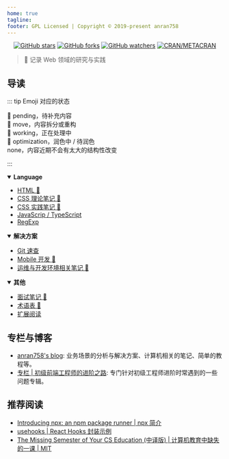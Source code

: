 ```yaml
---
home: true
tagline: 
footer: GPL Licensed | Copyright © 2019-present anran758
---
```


<hide-outbound>
  <p align="center">
    <a href="https://github.com/anran758/Front-End-Lab/stargazers">
      <img alt="GitHub stars" src="https://img.shields.io/github/stars/anran758/Front-End-Lab.svg?style=flat-square"></a>
    <a href="https://github.com/anran758/Front-End-Lab/network"><img alt="GitHub forks"
        src="https://img.shields.io/github/forks/anran758/Front-End-Lab.svg?style=flat-square"></a>
    <a href="https://github.com/anran758/Front-End-Lab/watchers"><img alt="GitHub watchers"
        src="https://img.shields.io/github/watchers/anran758/Front-End-Lab.svg?style=flat-square"></a>
    <a href="https://github.com/anran758/Front-End-Lab"><img alt="CRAN/METACRAN"
        src="https://img.shields.io/cran/l/devtools.svg?style=flat-square"></a>
  </p>
</hide-outbound>

> :art: 记录 Web 领域的研究与实践

## 导读

<!-- <details>
<summary><strong>Emoji Status (Click me show details)</strong></summary> -->

::: tip Emoji 对应的状态

:memo: pending，待补充内容  
:truck: move，内容拆分或重构  
:construction: working，正在处理中  
:art: optimization，润色中 / 待润色  
none，内容近期不会有太大的结构性改变  

:::

<!-- </details> -->

<details open>
<summary><strong>Language</strong></summary>

- [HTML :memo:](./html)
- [CSS 理论笔记 :construction:](./css)
- [CSS 实践笔记 :truck:](./css)
- [JavaScrip / TypeScript](./javascript)
- [RegExp](./REGEXP)

</details>

<details open>
<summary><strong>解决方案</strong></summary>

- [Git 速查](./git)
- [Mobile 开发 :memo:](./mobile)
- [运维与开发环境相关笔记 :memo:](./operations/README.md)

</details>

<details open>
<summary><strong>其他</strong></summary>

- [面试笔记 :art:](./topic/2020.md)
- [术语表 :construction:](./further/glossary.md)
- [扩展阅读](./further)

</details>

## 专栏与博客

- [anran758's blog](https://anran758.github.io/blog/): 业务场景的分析与解决方案、计算机相关的笔记、简单的教程等。
- [专栏 | 初级前端工程师的进阶之路](https://zhuanlan.zhihu.com/c_1147180666474176512): 专门针对初级工程师进阶时常遇到的一些问题专辑。

## 推荐阅读

- [Introducing npx: an npm package runner | npx 简介](https://medium.com/@maybekatz/introducing-npx-an-npm-package-runner-55f7d4bd282b)
- [usehooks | React Hooks 封装示例](https://usehooks.com/)
- [The Missing Semester of Your CS Education (中译版) | 计算机教育中缺失的一课 | MIT](https://missing-semester-cn.github.io/)
